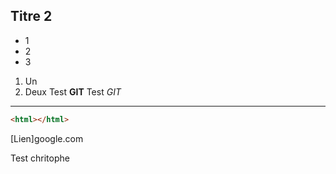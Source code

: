 

## Titre 2

+ 1
+ 2
+ 3
1. Un
2. Deux
Test **GIT**
Test *GIT*
___

```html
<html></html>
```

[Lien]google.com


Test chritophe

